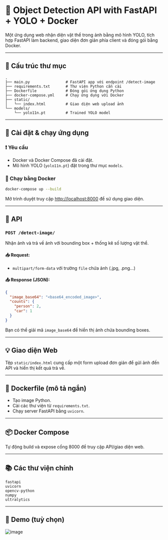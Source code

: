 # 🧠 Object Detection API with FastAPI + YOLO + Docker

Một ứng dụng web nhận diện vật thể trong ảnh bằng mô hình YOLO, tích hợp FastAPI làm backend, giao diện đơn giản phía client và đóng gói bằng Docker.

---

## 📂 Cấu trúc thư mục

```
.
├── main.py                # FastAPI app với endpoint /detect-image
├── requirements.txt       # Thư viện Python cần cài
├── Dockerfile             # Đóng gói ứng dụng Python
├── docker-compose.yml     # Chạy ứng dụng với Docker
├── static/
│   └── index.html         # Giao diện web upload ảnh
└── models/
    └── yolo11n.pt         # Trained YOLO model
```

---

## 🚀 Cài đặt & chạy ứng dụng


### ❗ Yêu cầu

- Docker và Docker Compose đã cài đặt.
- Mô hình YOLO (`yolo11n.pt`) đặt trong thư mục `models`.

### 🔧 Chạy bằng Docker

```bash
docker-compose up --build
```

Mở trình duyệt truy cập [http://localhost:8000](http://localhost:8000) để sử dụng giao diện.

---

## 🧪 API

### `POST /detect-image/`

Nhận ảnh và trả về ảnh với bounding box + thống kê số lượng vật thể.

#### 📥 Request:
- `multipart/form-data` với trường `file` chứa ảnh (.jpg, .png...)

#### 📤 Response (JSON):
```json
{
  "image_base64": "<base64_encoded_image>",
  "counts": {
    "person": 2,
    "car": 1
  }
}
```

Bạn có thể giải mã `image_base64` để hiển thị ảnh chứa bounding boxes.

---

## 💡 Giao diện Web

Tệp `static/index.html` cung cấp một form upload đơn giản để gửi ảnh đến API và hiển thị kết quả trả về.

---

## 🐳 Dockerfile (mô tả ngắn)

- Tạo image Python.
- Cài các thư viện từ `requirements.txt`.
- Chạy server FastAPI bằng `uvicorn`.

---

## 📦 Docker Compose

Tự động build và expose cổng 8000 để truy cập API/giao diện web.

---

## 📚 Các thư viện chính

```
fastapi
uvicorn
opencv-python
numpy
ultralytics
```

---

## 📸 Demo (tuỳ chọn)
![image](https://github.com/user-attachments/assets/d18ebb4e-703d-46cd-99ae-c3e1305b1539)


